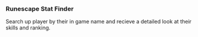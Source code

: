 ### Runescape Stat Finder
Search up player by their in game name and recieve a detailed look at their skills and ranking.
